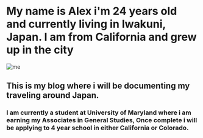 # My name is Alex i'm 24 years old and currently living in Iwakuni, Japan. I am from California and grew up in the city 

![me ](16114948_1375674679170625_8134354676662017266_n.jpg) 






## This is my blog where i will be documenting my traveling around Japan. 

### I am currently a student at University of Maryland where i am earning my Associates in General Studies, Once complete i will be applying to 4 year school in either California or Colorado.  

